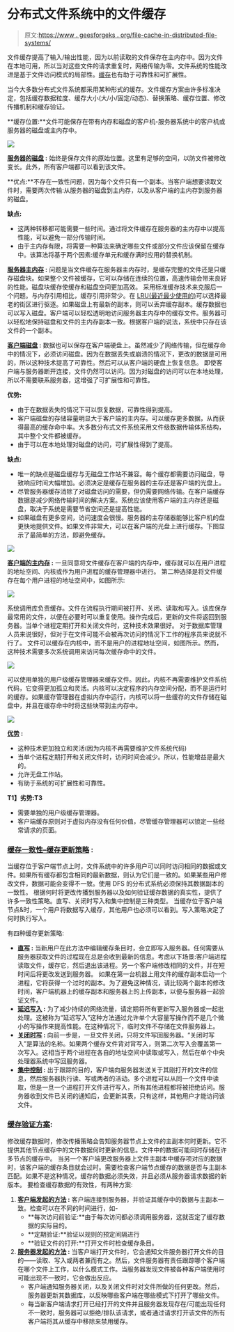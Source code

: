 # 分布式文件系统中的文件缓存

> 原文:[https://www . geesforgeks . org/file-cache-in-distributed-file-systems/](https://www.geeksforgeeks.org/file-caching-in-distrubuted-file-systems/)

文件缓存提高了输入/输出性能，因为以前读取的文件保存在主内存中。因为文件在本地可用，所以当对这些文件的请求重复时，网络传输为零。文件系统的性能改进是基于文件访问模式的局部性。[缓存](https://www.geeksforgeeks.org/difference-between-buffering-and-caching-in-os/)也有助于可靠性和可扩展性。

当今大多数分布式文件系统都采用某种形式的缓存。文件缓存方案由许多标准决定，包括缓存数据粒度、缓存大小(大/小/固定/动态)、替换策略、缓存位置、修改传播机制和缓存验证。

**缓存位置:**文件可能保存在带有内存和磁盘的客户机-服务器系统中的客户机或服务器的磁盘或主内存中。

![](img/f7fcb2d673b7718a179933b7d9da79d0.png)

**<u>服务器的磁盘</u> :** 始终是保存文件的原始位置。这里有足够的空间，以防文件被修改变长。此外，所有客户端都可以看到该文件。

**优点:**不存在一致性问题，因为每个文件只有一个副本。当客户端想要读取文件时，需要两次传输:从服务器的磁盘到主内存，以及从客户端的主内存到服务器的磁盘。

**缺点:**

*   这两种转移都可能需要一些时间。通过将文件缓存在服务器的主内存中以提高性能，可以避免一部分传输时间。
*   由于主内存有限，将需要一种算法来确定哪些文件或部分文件应该保留在缓存中。该算法将基于两个因素:缓存单元和缓存满时应用的替换机制。

**<u>服务器主内存</u> :** 问题是当文件缓存在服务器主内存时，是缓存完整的文件还是只缓存磁盘块。如果整个文件被缓存，它可以存储在连续的位置，高速传输会带来良好的性能。磁盘块缓存使缓存和磁盘空间更加高效。
采用标准缓存技术来克服后一个问题。与内存引用相比，缓存引用非常少。在 [LRU(最近最少使用的)](https://www.geeksforgeeks.org/lru-cache-implementation/)可以选择最老的街区进行驱逐。如果磁盘上有最新的副本，则可以丢弃缓存副本。缓存数据也可以写入磁盘。客户端可以轻松透明地访问服务器主内存中的缓存文件。服务器可以轻松地保持磁盘和文件的主内存副本一致。根据客户端的说法，系统中只存在该文件的一个副本。

**<u>客户端磁盘</u> :** 数据也可以保存在客户端硬盘上。虽然减少了网络传输，但在缓存命中的情况下，必须访问磁盘。因为在数据丢失或崩溃的情况下，更改的数据是可用的，所以这种技术提高了可靠性。然后可以从客户端的硬盘上恢复信息。
即使客户端与服务器断开连接，文件仍然可以访问。因为对磁盘的访问可以在本地处理，所以不需要联系服务器，这增强了可扩展性和可靠性。

**优势:**

*   由于在数据丢失的情况下可以恢复数据，可靠性得到提高。
*   客户端磁盘的存储容量明显大于客户端的主内存。可以缓存更多数据，从而获得最高的缓存命中率。大多数分布式文件系统采用文件级数据传输体系结构，其中整个文件都被缓存。
*   由于可以在本地处理对磁盘的访问，可扩展性得到了提高。

**缺点:**

*   唯一的缺点是磁盘缓存与无磁盘工作站不兼容。每个缓存都需要访问磁盘，导致响应时间大幅增加。必须决定是缓存在服务器的主存还是客户端的光盘上。
*   尽管服务器缓存消除了对磁盘访问的需要，但仍需要网络传输。在客户端缓存数据是减少网络传输时间的解决方案。系统应该使用客户端的主内存还是磁盘，取决于系统是需要节省空间还是提高性能。
*   如果磁盘有更多空间，访问速度会很慢。服务器的主存储器能够比客户机的盘更快地提供文件。如果文件非常大，可以在客户端的光盘上进行缓存。下图显示了最简单的方法，即避免缓存。

[![](img/1bdcea61b39f54628b65aedf90f0369a.png)](https://media.geeksforgeeks.org/wp-content/uploads/20210710162132/t1.png)

**<u>客户端的主内存</u> :** 一旦同意将文件缓存在客户端的内存中，缓存就可以在用户进程的地址空间、内核或作为用户进程的缓存管理器中进行。
第二种选择是将文件缓存在每个用户进程的地址空间中，如图所示:

[![](img/50011add41d1e4d74ccb228783ea595e.png)](https://media.geeksforgeeks.org/wp-content/uploads/20210710162630/t3.png)

系统调用库负责缓存。文件在流程执行期间被打开、关闭、读取和写入。该库保存最常用的文件，以便在必要时可以重复使用。操作完成后，更新的文件将返回到服务器。当单个进程定期打开和关闭文件时，这种技术效果很好。
对于数据库管理人员来说很好，但对于在文件可能不会被再次访问的情况下工作的程序员来说就不行了。
文件可以缓存在内核中，而不是用户的进程地址空间，如图所示。然而，这种技术需要多次系统调用来访问每次缓存命中的文件。

[![](img/375e88e91ce5a2afb34fce01ec3f825c.png)](https://media.geeksforgeeks.org/wp-content/uploads/20210710163222/t4.png)

可以使用单独的用户级缓存管理器来缓存文件。因此，内核不再需要维护文件系统代码，它变得更加孤立和灵活。内核可以决定程序的内存空间分配，而不是运行时的缓存。如果缓存管理器在虚拟内存中运行，内核可以将一些缓存的文件存储在磁盘中，并且在缓存命中时将这些块带到主内存中。

[![](img/ad60ac55c0e08b341e67558a7b75b9c3.png)](https://media.geeksforgeeks.org/wp-content/uploads/20210710164057/t6.png)

**<u>优势</u> :**

*   这种技术更加独立和灵活(因为内核不再需要维护文件系统代码)
*   当单个进程定期打开和关闭文件时，访问时间会减少。所以，性能增益是最大的。
*   允许无盘工作站。
*   有助于系统的可扩展性和可靠性。

**T1】劣势:T3**

*   需要单独的用户级缓存管理器。
*   客户端缓存原则对于虚拟内存没有任何价值，尽管缓存管理器可以锁定一些经常请求的页面。

### **<u>缓存一致性–缓存更新策略</u> :**

当缓存位于客户端节点上时，文件系统中的许多用户可以同时访问相同的数据或文件。如果所有缓存都包含相同的最新数据，则认为它们是一致的。如果某些用户修改文件，数据可能会变得不一致。使用 DFS 的分布式系统必须保持其数据副本的一致性。
根据何时将更改传播到服务器以及如何验证缓存数据的真实性，提供了许多一致性策略。直写、关闭时写入和集中控制是三种类型。
当缓存位于客户端节点&时，一个用户将数据写入缓存，其他用户也必须可以看到。写入策略决定了何时执行写入。

有四种缓存更新策略:

*   **<u>直写</u> :** 当新用户在此方法中编辑缓存条目时，会立即写入服务器。任何需要从服务器获取文件的过程现在总是会收到最新的信息。考虑以下场景:客户端进程读取文件，缓存它，然后退出该进程。另一个客户端修改相同的文件，并在短时间后将更改发送到服务器。
    如果在第一台机器上用文件的缓存副本启动一个进程，它将获得一个过时的副本。为了避免这种情况，请比较两个副本的修改时间，客户端机器上的缓存副本和服务器上的上传副本，以便与服务器一起验证文件。
*   **<u>延迟写入</u> :** 为了减少持续的网络流量，请定期将所有更新写入服务器或一起批处理。这被称为“延迟写入”这种方法通过允许单个大容量写操作而不是几个微小的写操作来提高性能。在这种情况下，临时文件不存储在文件服务器上。
*   **<u>关闭时写</u> :** 向前一步是，一旦文件关闭，只将文件写回服务器。“关闭时写入”是算法的名称。如果两个缓存文件背对背写入，则第二次写入会覆盖第一次写入。这相当于两个进程在各自的地址空间中读取或写入，然后在单个中央处理器系统中写回服务器。
*   **<u>集中控制</u> :** 出于跟踪的目的，客户端向服务器发送关于其刚打开的文件的信息，然后服务器执行读、写或两者的活动。多个进程可以从同一个文件中读取，但是一旦一个进程打开文件进行写入，所有其他进程都将被拒绝访问。服务器收到文件已关闭的通知后，会更新其表，只有这样，其他用户才能访问该文件。

### <u>缓存验证方案</u>:

修改缓存数据时，修改传播策略会告知服务器节点上文件的主副本何时更新。它不提供其他节点缓存中的文件数据何时更新的信息。文件中的数据可能同时存储在许多节点的缓存中。
当另一个客户端更改服务器上文件主副本中缓存项对应的数据时，该客户端的缓存条目就会过时。需要检查客户端节点缓存的数据是否与主副本匹配。如果不是这种情况，缓存的数据必须失效，并且必须从服务器请求数据的新版本。
要检查缓存数据的有效性，有两种方案:

1.  **<u>客户端发起的方法</u> :** 客户端连接到服务器，并验证其缓存中的数据与主副本一致。检查可以在不同的时间进行，如-
    *   **每次访问前验证:**由于每次访问都必须调用服务器，这就否定了缓存数据的实际目的。
    *   **定期验证:**验证以规则的预定间隔进行
    *   **验证文件的打开:**打开文件时检查缓存条目。
2.  **<u>服务器发起的方法</u> :** 当客户端打开文件时，它会通知文件服务器打开文件的目的——读取、写入或两者兼而有之。然后，文件服务器有责任跟踪哪个客户端在哪个文件上工作，以什么模式工作。当服务器发现文件被各种客户端使用时可能出现不一致时，它会做出反应。
    *   客户端通知服务器关闭，以及关闭文件时对文件所做的任何更改。然后，服务器更新其数据库，以反映哪些客户端在哪些模式下打开了哪些文件。
    *   每当新客户端请求打开已经打开的文件并且服务器发现存在/可能出现任何不一致时，服务器可以拒绝/排队该请求，或者通过请求打开该文件的所有客户端将其从缓存中移除来禁用缓存。